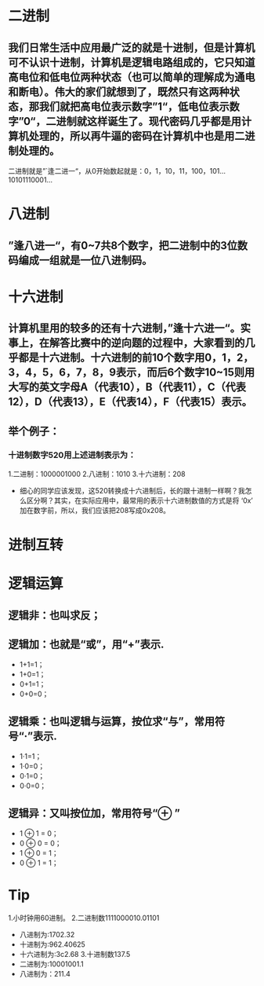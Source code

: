# 二进制

## 我们日常生活中应用最广泛的就是十进制，但是计算机可不认识十进制，计算机是逻辑电路组成的，它只知道高电位和低电位两种状态（也可以简单的理解成为通电和断电）。伟大的家们就想到了，既然只有这两种状态，那我们就把高电位表示数字”1“，低电位表示数字”0“，二进制就这样诞生了。现代密码几乎都是用计算机处理的，所以再牛逼的密码在计算机中也是用二进制处理的。 
二进制就是”`逢二进一“，从0开始数起就是：0，1，10，11，100，101…10101110001…

# 八进制

## ”逢八进一“，有0~7共8个数字，把二进制中的3位数码编成一组就是一位八进制码。

# 十六进制

## 计算机里用的较多的还有十六进制，”逢十六进一“。实事上，在解答比赛中的逆向题的过程中，大家看到的几乎都是十六进制。十六进制的前10个数字用0，1，2，3，4，5，6，7，8，9表示，而后6个数字10~15则用大写的英文字母A（代表10），B（代表11），C（代表12），D（代表13），E（代表14），F（代表15）表示。

## 举个例子：
### 十进制数字520用上述进制表示为： 
1.二进制：1000001000 
2.八进制：1010 
3.十六进制：208 
- 细心的同学应该发现，这520转换成十六进制后，长的跟十进制一样啊？我怎么区分啊？其实，在实际应用中，最常用的表示十六进制数值的方式是将 ‘0x’ 加在数字前，所以，我们应该把208写成0x208。

# 进制互转
[](http://www.cnblogs.com/gaizai/p/4233780.html )

# 逻辑运算
## 逻辑非：也叫求反；
## 逻辑加：也就是“或”，用“+”表示.
- 1+1=1；
- 1+0=1；
- 0+1=1；
- 0+0=0；
## 逻辑乘：也叫逻辑与运算，按位求“与”，常用符号“·”表示.
- 1·1=1；
- 1·0=0；
- 0·1=0；
- 0·0=0；
## 逻辑异：又叫按位加，常用符号“⊕ ”
- 1 ⊕ 1 = 0；
- 0 ⊕ 0 = 0；
- 1 ⊕ 0 = 1；
- 0 ⊕ 1 = 1；

# Tip
1.小时钟用60进制。
2.二进制数1111000010.01101
- 八进制为:1702.32
- 十进制为:962.40625
- 十六进制为:3c2.68
3.十进制数137.5
- 二进制为:10001001.1
- 八进制为：211.4
